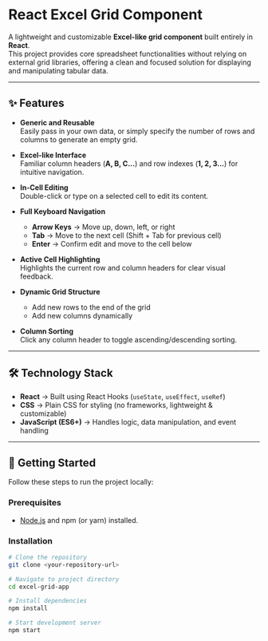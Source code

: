 # React Excel Grid Component

A lightweight and customizable **Excel-like grid component** built entirely in **React**.  
This project provides core spreadsheet functionalities without relying on external grid libraries, offering a clean and focused solution for displaying and manipulating tabular data.

---

## ✨ Features

- **Generic and Reusable**  
  Easily pass in your own data, or simply specify the number of rows and columns to generate an empty grid.

- **Excel-like Interface**  
  Familiar column headers (**A, B, C...**) and row indexes (**1, 2, 3...**) for intuitive navigation.

- **In-Cell Editing**  
  Double-click or type on a selected cell to edit its content.

- **Full Keyboard Navigation**  
  - **Arrow Keys** → Move up, down, left, or right  
  - **Tab** → Move to the next cell (Shift + Tab for previous cell)  
  - **Enter** → Confirm edit and move to the cell below  

- **Active Cell Highlighting**  
  Highlights the current row and column headers for clear visual feedback.

- **Dynamic Grid Structure**  
  - Add new rows to the end of the grid  
  - Add new columns dynamically  

- **Column Sorting**  
  Click any column header to toggle ascending/descending sorting.

---

## 🛠️ Technology Stack

- **React** → Built using React Hooks (`useState`, `useEffect`, `useRef`)  
- **CSS** → Plain CSS for styling (no frameworks, lightweight & customizable)  
- **JavaScript (ES6+)** → Handles logic, data manipulation, and event handling  

---

## 🚀 Getting Started

Follow these steps to run the project locally:

### Prerequisites
- [Node.js](https://nodejs.org/) and npm (or yarn) installed.

### Installation

```bash
# Clone the repository
git clone <your-repository-url>

# Navigate to project directory
cd excel-grid-app

# Install dependencies
npm install

# Start development server
npm start
